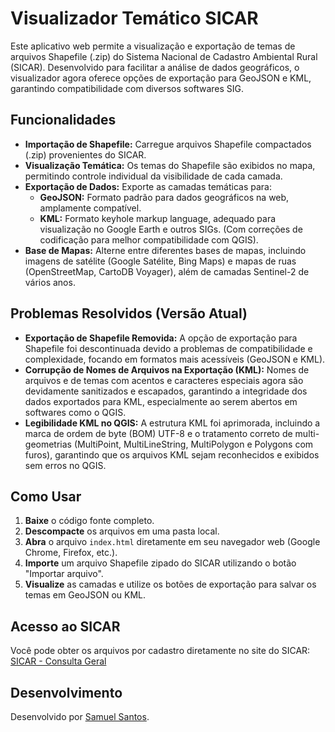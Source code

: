# Visualizador Temático SICAR

Este aplicativo web permite a visualização e exportação de temas de arquivos Shapefile (.zip) do Sistema Nacional de Cadastro Ambiental Rural (SICAR). Desenvolvido para facilitar a análise de dados geográficos, o visualizador agora oferece opções de exportação para GeoJSON e KML, garantindo compatibilidade com diversos softwares SIG.

## Funcionalidades

* **Importação de Shapefile:** Carregue arquivos Shapefile compactados (.zip) provenientes do SICAR.
* **Visualização Temática:** Os temas do Shapefile são exibidos no mapa, permitindo controle individual da visibilidade de cada camada.
* **Exportação de Dados:** Exporte as camadas temáticas para:
    * **GeoJSON:** Formato padrão para dados geográficos na web, amplamente compatível.
    * **KML:** Formato keyhole markup language, adequado para visualização no Google Earth e outros SIGs. (Com correções de codificação para melhor compatibilidade com QGIS).
* **Base de Mapas:** Alterne entre diferentes bases de mapas, incluindo imagens de satélite (Google Satélite, Bing Maps) e mapas de ruas (OpenStreetMap, CartoDB Voyager), além de camadas Sentinel-2 de vários anos.

## Problemas Resolvidos (Versão Atual)

* **Exportação de Shapefile Removida:** A opção de exportação para Shapefile foi descontinuada devido a problemas de compatibilidade e complexidade, focando em formatos mais acessíveis (GeoJSON e KML).
* **Corrupção de Nomes de Arquivos na Exportação (KML):** Nomes de arquivos e de temas com acentos e caracteres especiais agora são devidamente sanitizados e escapados, garantindo a integridade dos dados exportados para KML, especialmente ao serem abertos em softwares como o QGIS.
* **Legibilidade KML no QGIS:** A estrutura KML foi aprimorada, incluindo a marca de ordem de byte (BOM) UTF-8 e o tratamento correto de multi-geometrias (MultiPoint, MultiLineString, MultiPolygon e Polygons com furos), garantindo que os arquivos KML sejam reconhecidos e exibidos sem erros no QGIS.

## Como Usar

1.  **Baixe** o código fonte completo.
2.  **Descompacte** os arquivos em uma pasta local.
3.  **Abra** o arquivo `index.html` diretamente em seu navegador web (Google Chrome, Firefox, etc.).
4.  **Importe** um arquivo Shapefile zipado do SICAR utilizando o botão "Importar arquivo".
5.  **Visualize** as camadas e utilize os botões de exportação para salvar os temas em GeoJSON ou KML.

## Acesso ao SICAR

Você pode obter os arquivos por cadastro diretamente no site do SICAR:
[SICAR - Consulta Geral](https://car.semas.pa.gov.br/#/consulta/geral?tela=BUSCAR_CADASTRO)

## Desenvolvimento

Desenvolvido por [Samuel Santos](https://samuel-c-santos.github.io/).
